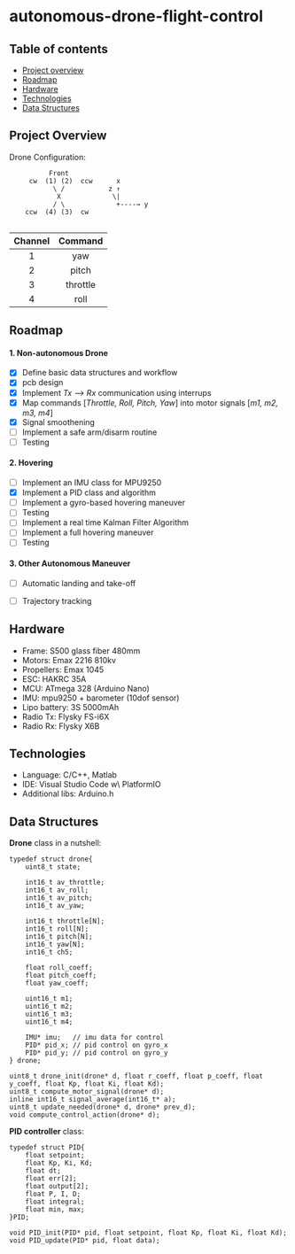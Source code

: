 # autonomous-drone-flight-control

## Table of contents
* [Project overview](#project-overview)
* [Roadmap](#roadmap)
* [Hardware](#hardware)
* [Technologies](#technologies)
* [Data Structures](#data-structures)

## Project Overview

Drone Configuration:
```
          Front
     cw  (1) (2)  ccw      x
           \ /           z ↑
            X             \|
           / \             +----→ y
    ccw  (4) (3)  cw
    
```
| Channel | Command  |
|:-------:|:--------:|
|    1    |   yaw    |
|    2    |   pitch  |
|    3    | throttle |
|    4    |   roll   |


## Roadmap
#### 1.  Non-autonomous Drone
- [x] Define basic data structures and workflow
- [x] pcb design
- [x] Implement *Tx --> Rx* communication using interrups
- [x] Map commands [*Throttle, Roll, Pitch, Yaw*] into motor signals [*m1, m2, m3, m4*] 
- [x] Signal smoothening
- [ ] Implement a safe arm/disarm routine
- [ ] Testing

#### 2.  Hovering
- [ ] Implement an IMU class for MPU9250
- [x] Implement a PID class and algorithm
- [ ] Implement a gyro-based hovering maneuver
- [ ] Testing
- [ ] Implement a real time Kalman Filter Algorithm
- [ ] Implement a full hovering maneuver
- [ ] Testing

#### 3.  Other Autonomous Maneuver
- [ ] Automatic landing and take-off
- [ ] Trajectory tracking


## Hardware
- Frame: S500 glass fiber 480mm
- Motors: Emax 2216 810kv
- Propellers: Emax 1045
- ESC: HAKRC 35A
- MCU: ATmega 328 (Arduino Nano)
- IMU: mpu9250 + barometer (10dof sensor)
- Lipo battery: 3S 5000mAh
- Radio Tx: Flysky FS-i6X
- Radio Rx: Flysky X6B

## Technologies
- Language: C/C++, Matlab
- IDE: Visual Studio Code w\ PlatformIO
- Additional libs: Arduino.h

## Data Structures
**Drone** class in a nutshell:
```
typedef struct drone{
    uint8_t state;

    int16_t av_throttle;
    int16_t av_roll;
    int16_t av_pitch;
    int16_t av_yaw;

    int16_t throttle[N];
    int16_t roll[N];
    int16_t pitch[N];
    int16_t yaw[N];
    int16_t ch5;

    float roll_coeff;
    float pitch_coeff;
    float yaw_coeff;

    uint16_t m1;
    uint16_t m2;
    uint16_t m3;
    uint16_t m4;

    IMU* imu;   // imu data for control
    PID* pid_x; // pid control on gyro_x
    PID* pid_y; // pid control on gyro_y
} drone;

uint8_t drone_init(drone* d, float r_coeff, float p_coeff, float y_coeff, float Kp, float Ki, float Kd);
uint8_t compute_motor_signal(drone* d);
inline int16_t signal_average(int16_t* a);
uint8_t update_needed(drone* d, drone* prev_d);
void compute_control_action(drone* d);
```


**PID controller** class:
```
typedef struct PID{
    float setpoint;
    float Kp, Ki, Kd;
    float dt;
    float err[2];
    float output[2];
    float P, I, D;
    float integral;
    float min, max;
}PID;

void PID_init(PID* pid, float setpoint, float Kp, float Ki, float Kd);
void PID_update(PID* pid, float data);
```
